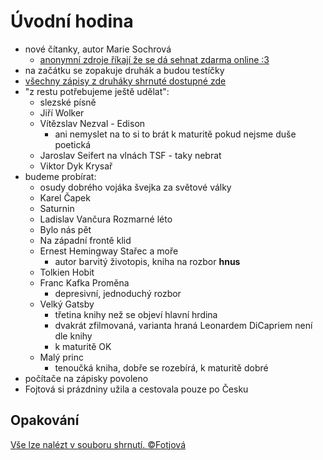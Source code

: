 # Úvodní hodina

- nové čítanky, autor Marie Sochrová
  - [anonymní zdroje říkají že se dá sehnat zdarma online :3](../files/citanka.pdf)
- na začátku se zopakuje druhák a budou testíčky
- [všechny zápisy z druháky shrnuté dostupné zde](#opakování)
- "z restu potřebujeme ještě udělat":
  - slezské písně
  - Jiří Wolker
  - Vítězslav Nezval - Edison
    - ani nemyslet na to si to brát k maturitě pokud nejsme duše poetická
  - Jaroslav Seifert na vlnách TSF - taky nebrat
  - Viktor Dyk Krysař
- budeme probírat:
  - osudy dobrého vojáka švejka za světové války
  - Karel Čapek
  - Saturnin
  - Ladislav Vančura Rozmarné léto
  - Bylo nás pět
  - Na západní frontě klid
  - Ernest Hemingway Stařec a moře
    - autor barvitý životopis, kniha na rozbor **hnus**
  - Tolkien Hobit
  - Franc Kafka Proměna
    - depresivní, jednoduchý rozbor
  - Velký Gatsby
    - třetina knihy než se objeví hlavní hrdina
    - dvakrát zfilmovaná, varianta hraná Leonardem DiCapriem není dle knihy
    - k maturitě OK
  - Malý princ
    - tenoučká kniha, dobře se rozebírá, k maturitě dobré
- počítače na zápisky povoleno
- Fojtová si prázdniny užila a cestovala pouze po Česku

## Opakování

[Vše lze nalézt v souboru shrnutí. :copyright:Fotjová](../files/litMod.pdf)